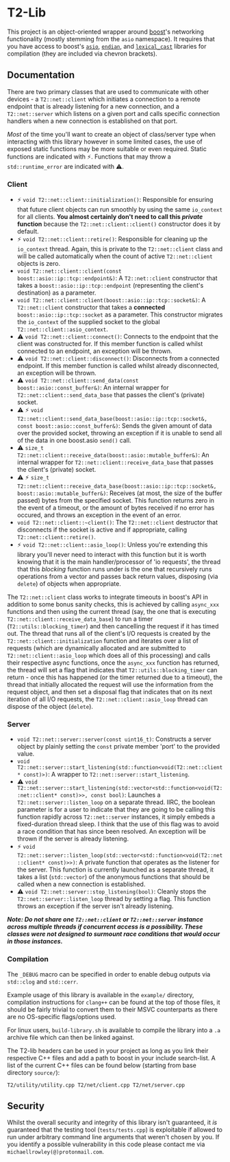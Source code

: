 # T2-Lib
This project is an object-oriented wrapper around [boost](https://www.boost.org/)'s networking functionality (mostly stemming from the ``asio`` namespace). It requires that you have access to boost's [``asio``](https://github.com/boostorg/asio), [``endian``](https://github.com/boostorg/endian), and [``lexical_cast``](https://github.com/boostorg/lexical_cast) libraries for compilation (they are included via chevron brackets).

## Documentation
There are two primary classes that are used to communicate with other devices - a ``T2::net::client`` which initiates a connection to a remote endpoint that is already listening for a new connection, and a ``T2::net::server`` which listens on a given port and calls specific connection handlers when a new connection is established on that port.

*Most* of the time you'll want to create an object of class/server type when interacting with this library however in some limited cases, the use of exposed static functions may be more suitable or even required. Static functions are indicated with ⚡️. Functions that may throw a ``std::runtime_error`` are indicated with ⚠️.

### Client

- ⚡️ ``void T2::net::client::initialization()``: Responsible for ensuring that future client objects can run smoothly by using the same ``io_context`` for all clients. **You almost certainly don't need to call this _*private*_ function** because the ``T2::net::client::client()`` constructor does it by default.
- ⚡️ ``void T2::net::client::retire()``: Responsible for cleaning up the ``io_context`` thread. Again, this is private to the ``T2::net::client`` class and will be called automatically when the count of active ``T2::net::client`` objects is zero.
- ``void T2::net::client::client(const boost::asio::ip::tcp::endpoint&)``: A ``T2::net::client`` constructor that takes a ``boost::asio::ip::tcp::endpoint`` (representing the client's destination) as a parameter.
- ``void T2::net::client::client(boost::asio::ip::tcp::socket&)``: A ``T2::net::client`` constructor that takes a **connected** ``boost::asio::ip::tcp::socket`` as a parameter. This constructor migrates the ``io_context`` of the supplied socket to the global ``T2::net::client::asio_context``.
- ⚠️ ``void T2::net::client::connect()``: Connects to the endpoint that the client was constructed for. If this member function is called whilst connected to an endpoint, an exception will be thrown.
- ⚠️ ``void T2::net::client::disconnect()``: Disconnects from a connected endpoint. If this member function is called whilst already disconnected, an exception will be thrown.
- ⚠️ ``void T2::net::client::send_data(const boost::asio::const_buffer&)``: An internal wrapper for ``T2::net::client::send_data_base`` that passes the client's (private) socket.
- ⚠️ ⚡️ ``void T2::net::client::send_data_base(boost::asio::ip::tcp::socket&, const boost::asio::const_buffer&)``: Sends the given amount of data over the provided socket, throwing an exception if it is unable to send all of the data in one boost.asio ``send()`` call.
- ⚠️ ``size_t T2::net::client::receive_data(boost::asio::mutable_buffer&)``: An internal wrapper for ``T2::net::client::receive_data_base`` that passes the client's (private) socket.
- ⚠️ ⚡️ ``size_t T2::net::client::receive_data_base(boost::asio::ip::tcp::socket&, boost::asio::mutable_buffer&)``: Receives (at most, the size of the buffer passed) bytes from the specified socket. This function returns zero in the event of a timeout, or the amount of bytes received if no error has occured, and throws an exception in the event of an error.
- ``void T2::net::client::~client()``: The ``T2::net::client`` destructor that disconnects if the socket is active and if appropriate, calling ``T2::net::client::retire()``.
- ⚡️ ``void T2::net::client::asio_loop()``: Unless you're extending this library you'll never need to interact with this function but it is worth knowing that it is the main handler/processor of 'io requests', the thread that this *blocking* function runs under is the one that recursively runs operations from a vector and passes back return values, disposing (via ``delete``) of objects when appropriate.

The ``T2::net::client`` class works to integrate timeouts in boost's API in addition to some bonus sanity checks, this is achieved by calling ``async_xxx`` functions and then using the current thread (say, the one that is executing ``T2::net::client::receive_data_base``) to run a timer (``T2::utils::blocking_timer``) and then cancelling the request if it has timed out. The thread that runs all of the client's I/O requests is created by the ``T2::net::client::initialization`` function and iterates over a list of requests (which are dynamically allocated and are submitted to ``T2::net::client::asio_loop`` which does all of this processing) and calls their respective async functions, once the ``async_xxx`` function has returned, the thread will set a flag that indicates that ``T2::utils::blocking_timer`` can return - once this has happened (or the timer returned due to a timeout), the thread that initially allocated the request will use the information from the request object, and then set a disposal flag that indicates that on its next iteration of all I/O requests, the ``T2::net::client::asio_loop`` thread can dispose of the object (``delete``).

### Server

- ``void T2::net::server::server(const uint16_t)``: Constructs a server object by plainly setting the ``const`` private member 'port' to the provided value.
- ``void T2::net::server::start_listening(std::function<void(T2::net::client* const)>)``: A wrapper to ``T2::net::server::start_listening``.
- ⚠️ ``void T2::net::server::start_listening(std::vector<std::function<void(T2::net::client* const)>>, const bool)``: Launches a ``T2::net::server::listen_loop`` on a separate thread. IIRC, the boolean parameter is for a user to indicate that they are going to be calling this function rapidly across ``T2::net::server`` instances, it simply embeds a fixed-duration thread sleep. I think that the use of this flag was to avoid a race condition that has since been resolved. An exception will be thrown if the server is already listening.
- ⚡️ ``void T2::net::server::listen_loop(std::vector<std::function<void(T2::net::client* const)>>)``: A private function that operates as the listener for the server. This function is currently launched as a separate thread, it takes a list (``std::vector``) of the anonymous functions that should be called when a new connection is established.
- ⚠️ ``void T2::net::server::stop_listening(bool)``: Cleanly stops the ``T2::net::server::listen_loop`` thread by setting a flag. This function throws an exception if the server isn't already listening.

***Note: Do not share one ``T2::net::client`` or ``T2::net::server`` instance across multiple threads if concurrent access is a possibility. These classes were not designed to surmount race conditions that would occur in those instances.***

### Compilation
The ``_DEBUG`` macro can be specified in order to enable debug outputs via ``std::clog`` and ``std::cerr``.

Example usage of this library is available in the ``example/`` directory, compilation instructions for ``clang++`` can be found at the top of those files, it should be fairly trivial to convert them to their MSVC counterparts as there are no OS-specific flags/options used.

For linux users, ``build-library.sh`` is available to compile the library into a ``.a`` archive file which can then be linked against.

The T2-lib headers can be used in your project as long as you link their respective C++ files and add a path to boost in your include search-list. A list of the current C++ files can be found below (starting from base directory ``source/``):
```
T2/utility/utility.cpp T2/net/client.cpp T2/net/server.cpp
```

## Security
Whilst the overall security and integrity of this library isn't guaranteed, it *is* guaranteed that the testing tool (``tests/tests.cpp``) is exploitable if allowed to run under arbitrary command line arguments that weren't chosen by you.
If you identify a possible vulnerability in this code please contact me via ``michaellrowley(@)protonmail.com``.
